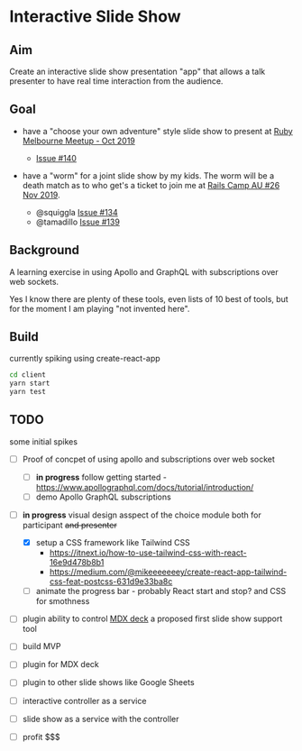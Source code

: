 # Interactive Slide Show

## Aim

Create an interactive slide show presentation "app" that allows a talk
presenter to have real time interaction from the audience.

## Goal

- have a "choose your own adventure" style slide show to present at [Ruby
  Melbourne Meetup - Oct
  2019](https://www.meetup.com/Ruby-On-Rails-Oceania-Melbourne/events/hrznsqyznbnc/)
  - [Issue #140](https://github.com/rails-oceania/melbourne-ruby/issues/140)

- have a "worm" for a joint slide show by my kids. The worm will be a death
  match as to who get's a ticket to join me at [Rails Camp AU #26 Nov
  2019](https://rails.camp/#au_nov_2019).
  - @squiggla [Issue #134](https://github.com/rails-oceania/melbourne-ruby/issues/134)
  - @tamadillo [Issue #139](https://github.com/rails-oceania/melbourne-ruby/issues/139)

## Background

A learning exercise in using Apollo and GraphQL with subscriptions over web
sockets.

Yes I know there are plenty of these tools, even lists of 10 best of tools, but
for the moment I am playing "not invented here".

## Build

currently spiking using create-react-app

```sh
cd client
yarn start
yarn test
```

## TODO

some initial spikes

- [ ] Proof of concpet of using apollo and subscriptions over web socket
  - [ ] **in progress** follow getting started -
    https://www.apollographql.com/docs/tutorial/introduction/
  - [ ] demo Apollo GraphQL subscriptions
- [ ] **in progress** visual design asspect of the choice module both for
  participant ~~and presenter~~
  - [x] setup a CSS framework like Tailwind CSS
    - https://itnext.io/how-to-use-tailwind-css-with-react-16e9d478b8b1
    - https://medium.com/@mikeeeeeeey/create-react-app-tailwind-css-feat-postcss-631d9e33ba8c
  - [ ] animate the progress bar - probably React start and stop? and CSS for
    smothness
- [ ] plugin ability to control [MDX deck](https://github.com/jxnblk/mdx-deck)
  a proposed first slide show support tool
- [ ] build MVP
- [ ] plugin for MDX deck
- [ ] plugin to other slide shows like Google Sheets
- [ ] interactive controller as a service
- [ ] slide show as a service with the controller
- [ ] profit $$$


